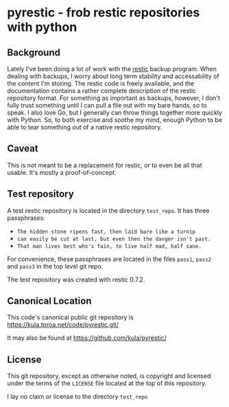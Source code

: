 # pyrestic - frob restic repositories with python

## Background

Lately I've been doing a lot of work with the
[restic](https://github.com/restic/restic) backup program. When dealing with
backups, I worry about long term stability and accessability of the content
I'm storing. The restic code is freely available, and the documentation 
contains a rather complete description of the restic repository format. For
something as important as backups, however, I don't fully trust something
until I can pull a file out with my bare hands, so to speak. I also love
Go, but I generally can throw things together more quickly with Python.
So, to both exercise and soothe my mind, enough Python to be able to tear
something out of a native restic repository.

## Caveat

This is not meant to be a replacement for restic, or to even be all that
usable. It's mostly a proof-of-concept.

## Test repository

A test restic repository is located in the directory `test_repo`. It has
three passphrases:

* `The hidden stone ripens fast, then laid bare like a turnip`
* `can easily be cut at last, but even then the danger isn't past.`
* `That man lives best who's fain, to live half mad, half sane.`

For convenience, these passphrases are located in the files `pass1`,
`pass2` and `pass3` in the top level git repo.

The test repository was created with restic 0.7.2.

## Canonical Location

This code's canonical public git repository is
https://kula.tproa.net/code/pyrestic.git/

It may also be found at https://github.com/kula/pyrestic/

## License

This git repository, except as otherwise noted, is copyright and licensed under
the terms of the `LICENSE` file located at the top of this repository.

I lay no claim or license to the directory `test_repo`
